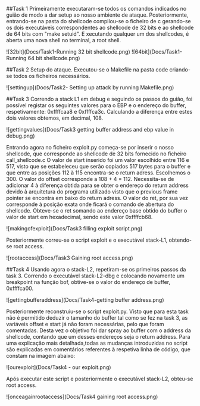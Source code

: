 ##Task 1
Primeiramente executaram-se todos os comandos indicados no guião de modo a dar setup ao nosso ambiente de ataque.
Posteriormente, entrando-se na pasta do shellcode compilou-se o ficheiro de c gerando-se os dois executáveis correspondentes ao shellcode de 32 bits e ao shellcode de 64 bits com "make setuid". E xecutando qualquer um dos shellcodes, é aberta uma nova shell no terminal, a root shell. 

![32bit](Docs/Task1-Running 32 bit shellcode.png)
![64bit](Docs/Task1- Running 64 bit shellcode.png)


##Task 2
Setup do ataque. Executou-se o Makefile na pasta code criando-se todos os ficheiros necessários.

![settingup](Docs/Task2- Setting up attack by running Makefile.png)


##Task 3
Correndo a stack L1 em debug e seguindo os passos do guião, foi possível registar os seguintes valores para o EBP e o endereço do buffer, respetivamente: 0xffffcaa8 e 0xffffca3c. Calculando a diferença entre estes dois valores obtemos, em decimal, 108.

![gettingvalues](Docs/Task3 getting buffer address and ebp value in debug.png)

Entrando agora no ficheiro exploit.py começa-se por inserir o nosso shellcode, que corresponde ao shellcode de 32 bits fornecido no ficheiro call_shellcode.c
O valor de start inserido foi um valor escolhido entre 116 e 517, visto que se estabeleceu que serão copiados 517 bytes para o buffer e que entre as posições 112 à 115 encontra-se o return adress. Escolhemos o 300.
O valor do offset corresponde a 108 + 4 = 112. Necessita-se de adicionar 4 à diferença obtida para se obter o endereço do return address devido à arquitetura do programa utilizado visto que o previous frame pointer se encontra em baixo do return adress.
O valor do ret, por sua vez corresponde à posição exata onde ficará o comando de abertura do shellcode. Obteve-se o ret somando ao endereço base obtido do buffer o valor de start em hexadecimal, sendo este valor 0xffffcb68.

![makingofexploit](Docs/Task3 filling exploit script.png)

Posteriormente correu-se o script exploit e o executável stack-L1, obtendo-se root access.

![rootaccess](Docs/Task3 Gaining root access.png)


##Task 4
Usando agora o stack-L2, repetiram-se os primeiros passos da task 3. Correndo o executável stack-L2-dbg e colocando novamente um breakpoint na função bof, obtive-se o valor do endereço de buffer, 0xffffca00. 

![gettingbufferaddress](Docs/Task4-getting buffer address.png)

Posteriormente reconstruiu-se o script exploit.py. Visto que para esta task não é permitido deduzir o tamanho do buffer tal como se fez na task 3, as variáveis offset e start já não foram necessárias, pelo que foram comentadas. Desta vez o objetivo foi dar spray ao buffer com o address da shellcode, contando que um desses endereços seja o return address. Para uma explicação mais detalhada,todas as mudanças introduzidas no script são explicadas em comentários referentes à respetiva linha de código, que constam na imagem abaixo:

![ourexploit](Docs/Task4 - our exploit.png)

Após executar este script e posteriormente o executável stack-L2, obteu-se root access.

![onceagainrootaccess](Docs/Task4 gaining root access.png)

